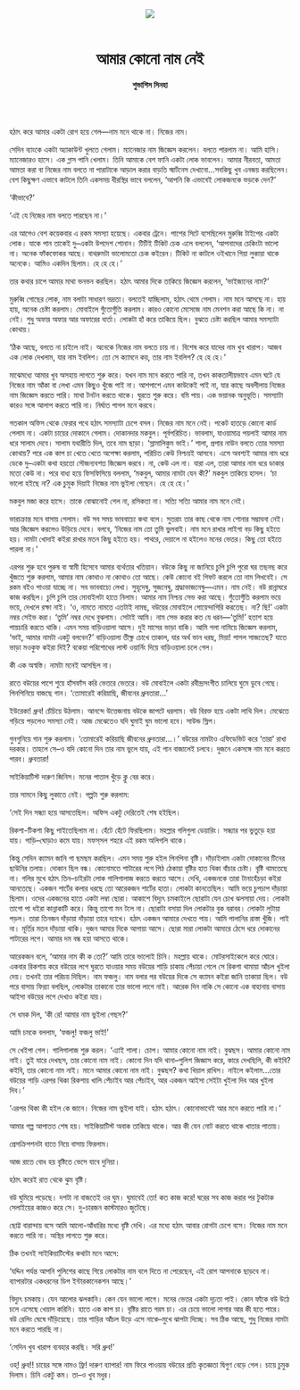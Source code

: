 <div align=center>
<img src=https://images.prothomalo.com/prothomalo-bangla%2F2022-09%2F19a74b9d-7da3-407e-8df3-bb2cdba6dcfd%2FWhatsApp_Image_2022_08_31_at_1_51_44_PM.jpg?rect=0%2C0%2C1078%2C566&w=1200&ar=40%3A21&auto=format%2Ccompress&ogImage=true&mode=crop&overlay=&overlay_position=bottom&overlay_width_pct=1 />
<br><br>
<h1>আমার কোনো নাম নেই</h1>
<h4>শুভাশিস সিনহা</h4>
<br><br>
</div>

হঠাৎ করে আমার একটা রোগ হয়ে গেল—নাম মনে থাকে না। নিজের নাম।

সেদিন ব্যাংকে একটা অ্যাকাউন্ট খুলতে গেলাম। ম্যানেজার নাম জিজ্ঞেস করলেন। বলতে পারলাম না। আমি হাসি। ম্যানেজারও হাসে। এক গ্লাস পানি খেলাম। তিনি আমাকে বেশ ফানি একটা লোক ভাবলেন। আমার নীরবতা, আমতা আমতা করা বা নিজের নাম বলতে না পারাটাকে আড়াল করার বাড়তি স্মার্টনেস দেখানো...সবকিছু খুব এনজয় করছিলেন। বেশ কিছুক্ষণ এভাবে কাটলে তিনি একসময় ধীরস্থির ভাবে বললেন, ‘আপনি কি এভাবেই লোকজনকে ভড়কে দেন?’

‘কীভাবে?’

‘এই যে নিজের নাম বলতে পারছেন না।’

এর আগেও বেশ কয়েকবার এ রকম সমস্যা হয়েছে। একবার ট্রেনে। পাশের সিটে বসেছিলেন মুরুব্বি টাইপের একটা লোক। যাকে পান তাকেই দু–একটা উপদেশ শোনান। টিটিই টিকিট চেক এলে বললেন, ‘আপনাদের চেকিংটা ভালো না। অনেক ফাঁকফোকর আছে। বাথরুমটা ভালোমতো চেক কইরেন। টিকিট না কাটলে ওইখানে গিয়া লুকায়া থাকে অনেকে। আমিও একদিন ছিলাম। হে হে হে।’

তার কথার চাপে আমার মাথা ভনভন করছিল। হঠাৎ আমার দিকে তাকিয়ে জিজ্ঞেস করলেন, ‘ভাইজানের নাম?’

মুরুব্বি গোছের লোক, নাম বলাটা সাধারণ ভদ্রতা। বলতেই যাচ্ছিলাম, হঠাৎ থেমে গেলাম। নাম মনে আসছে না। হায় হায়, অনেক চেষ্টা করলাম। মোবাইলে গুঁতোগুঁতি করলাম। কারও কোনো মেসেজে নাম মেনশন করা আছে কি না। না নেই। শুধু অফার অফার আর অফারের বার্তা। লোকটা হাঁ করে তাকিয়ে ছিল। বুঝতে চেষ্টা করছিল আমার সমস্যাটা কোথায়।

‘ঠিক আছে, বলতে না চাইলে নাই। অনেকে নিজের নাম বলতে চায় না। বিশেষ করে যাদের নাম খুব খারাপ। আজব এক লোক দেখলাম, যার নাম ইবলিশ। তো সে ক্যামনে কয়, তার নাম ইবলিশ? হে হে হে।’

মাঝেমধ্যে আমার খুব অসহায় লাগতে শুরু করে। যখন নাম মনে করতে পারি না, তখন কাকতালীয়ভাবে এমন ঘটে যে নিজের নাম আঁকা বা লেখা এমন কিছুও খুঁজে পাই না। আশপাশে এমন কাউকেই পাই না, যার কাছে অবলীলায় নিজের নাম জিজ্ঞেস করতে পারি। মাথা টনটন করতে থাকে। ঘুরতে শুরু করে। বমি পায়। এক ভয়ানক অনুভূতি। সমস্যাটা কারও সঙ্গে আলাপ করতে পারি না। নির্ঘাত পাগল মনে করবে।

গতকাল অফিস থেকে ফেরার পথে হঠাৎ সমস্যাটা চেপে বসল। নিজের নাম মনে নেই। পকেট হাতড়ে কোনো কার্ড পেলাম না। একটা চায়ের দোকানে গেলাম। দোকানদার মকবুল। পূর্বপরিচিত। ভাবলাম, যাওয়ামাত্র পয়লাই আমার নাম ধরে সালাম দেবে। সালাম যথারীতি দিল, তবে নাম ছাড়া। ‘স্লামালিকুম ভাই।’ শালা, প্রপার নাউন বলতে তোর সমস্যা কোথায়? পরে এক কাপ চা খেতে খেতে অপেক্ষা করলাম, পরিচিত কেউ নিশ্চয়ই আসবে। এসে অবশ্যই আমার নাম ধরে ডেকে দু–একটা কথা হয়তো সৌজন্যবশত জিজ্ঞেস করবে। না, কেউ এল না। যারা এল, তারা আমার নাম ধরে ডাকার মতো কেউ না। পরে বাধ্য হয়ে ফিসফিসিয়ে বললাম, ‘মকবুল, আমার নামটা যেন কী?’ মকবুল তাকিয়ে হাসল। ‘চা ভালো হইছে না? এক চুমুক দিয়াই নিজের নাম ভুইলা গেছেন। হে হে হে।’

মকবুল মজা করে হাসে। তাকে বোঝানোই গেল না, রসিকতা না। সত্যি সত্যি আমার নাম মনে নেই।

ভারাক্রান্ত মনে বাসায় গেলাম। বউ সব সময় ভাববাচ্যে কথা বলে। সুতরাং তার কাছ থেকে নাম শোনার সম্ভাবনা নেই। আর জিজ্ঞেস করলেও উড়িয়ে দেবে। বলবে, ‘নিজের নাম তো তুমি ভুলবাই। নাম মনে রাখার লাইগা বড় কিছু হইতে হয়। নামটা খোদাই কইরা রাখার মতন কিছু হইতে হয়। পাথরে, দেয়ালে না হইলেও মনের ভেতর। কিছু তো হইতে পারলা না।’

এরপর শুরু হবে পুরুষ বা স্বামী হিসেবে আমার ব্যর্থতার খতিয়ান। বউকে কিছু না জানিয়ে চুপি চুপি পুরো ঘর তছনছ করে খুঁজতে শুরু করলাম, আমার নাম কোথাও না কোথাও তো আছে। কেউ কোনো বই গিফট করলে তো নাম লিখবেই। সে রকম বইও পাওয়া যাচ্ছে না। সব ভাববাচ্যে লেখা। সুহৃদেষু, সুজনেষু, শ্রদ্ধাভাজনেষু—এমন। নাম নেই। বউ রান্নাঘরে কাজ করছিল। চুপি চুপি তার মোবাইলটা হাতে নিলাম। আমার নাম নিশ্চয় সেভ করা আছে। গুঁতোগুঁতি করলাম ভয়ে ভয়ে, দেখলে রক্ষা নাই। ‘ও, নামতে নামতে এতটাই নামছ, বউয়ের মোবাইলে গোয়েন্দাগিরি করতেছ। না? ছি!’ একটা নম্বর সেইভ করা। ‘তুমি’ নম্বর দেখে বুঝলাম। সেটাই আমি। নাম সেভ করার কত যে ধরন—‘তুমি!’ হতাশ হয়ে পায়চারি করতে থাকি। এমন সময় বাড়িওয়ালা আসে। দুই মাসের ভাড়া বাকি। আমি গলা নামিয়ে জিজ্ঞেস করলাম, ‘ভাই, আমার নামটা একটু বলবেন?’ বাড়িওয়ালা তীক্ষ্ণ চোখে তাকাল, যার অর্থ ভান ধরছ, মিয়া! পাগল সাজতেছ? যাতে ভাড়া মওকুফ কইরা দিই? বকেয়া পরিশোধের লাস্ট ওয়ার্নিং দিয়ে বাড়িওয়ালা চলে গেল।

কী এক অস্বস্তি। নামটা মনেই আসছিল না।

রাতে বউয়ের পাশে শুয়ে হাঁসফাঁস করি ভেতরে ভেতরে। বউ মোবাইলে একটা রবীন্দ্রসংগীত চালিয়ে ঘুমে ডুবে গেছে। পিনপিনিয়ে বাজছে গান। ‘তোমারেই করিয়াছি, জীবনের ধ্রুবতারা...’

ইউরেকা! ধ্রুব! চেঁচিয়ে উঠলাম। আনন্দে উত্তেজনায় বউকে জাপটে ধরলাম। বউ বিরক্ত হয়ে একটা লাথি দিল। মেঝেতে গড়িয়ে পড়লেও সমস্যা নেই। আজ মেঝেতেও যদি ঘুমাই ঘুম ভালো হবে। সাউন্ড স্লিপ।

গুনগুনিয়ে গান শুরু করলাম। ‘তোমারেই করিয়াছি জীবনের ধ্রুবতারা...।’ বউয়ের নামটাও এফিডেভিট করে ‘তারা’ রাখা দরকার। তাহলে সে–ও যদি কোনো দিন তার নাম ভুলে যায়, এই গান বাজালেই চলবে। দুজনে একসঙ্গে নাম মনে করতে পারব। ধ্রুবতারা!

সাইকিয়াটিস্ট দারুণ জিনিস। মনের পাতাল খুঁড়ে ক্লু বের করে।

তার সামনে কিছু লুকাতে নেই। গল্পটা শুরু করলাম:

‘সেই দিন সন্ধ্যা হয়ে আসতেছিল। অফিস একটু দেরিতেই শেষ হইছিল।

রিকশা-টিকশা কিছু পাইতেছিলাম না। হেঁটে হেঁটে ফিরছিলাম। মহল্লার গলিগুলা ডেয়ারিং। সন্ধ্যার পর ভুতুড়ে হয়া যায়। গাড়ি–ঘোড়াও কমে যায়। মফস্‌সল শহরে এই রকম অলিগলি থাকে।

কিন্তু সেদিন ক্যামন জানি গা ছমছম করছিল। এমন সময় শুরু হইল পিনপিনা বৃষ্টি। দাঁড়াইলাম একটা দোকানের টিনের ছাউনির তলায়। দোকান ছিল বন্ধ। কোনোমতে শাটারের লগে পিঠ ঠেকায়া বৃষ্টির হাত থিকা বাঁচার চেষ্টা। বৃষ্টি থামতেছে না। গলির মুখে হঠাৎ তিন–চাইরটা লোক গালিগালাজ করতে করতে আসে। দেখি, একজনকে তারা টানাহেঁচড়া কইরা আনতেছে। একজন শার্টের কলার ধরছে তো আরেকজন শার্টের হাতা। লোকটা কানতেছিল। আমি ভয়ে চুপচাপ দাঁড়ায়া ছিলাম। ওদের একজনের হাতে একটা লম্বা ছোরা। আকাশে বিদ্যুৎ চমকাইলে ছোরাটা যেন চোখ ঝলসায়া দেয়। লোকটা তাগো পা ধইরা কান্নাকাটি করে। কিন্তু তাগো মন টলে না। ছোরাটা বসায়া দিল লোকটার বুক বরাবর। লোকটা লুটায়া পড়ল। তারা তিনজন দাঁড়ায়া দাঁড়ায়া তারে দ্যাখে। হঠাৎ একজন আমারে দেখতে পায়। আমি পালানির রাস্তা খুঁজি। পাই না। মূর্তির মতন দাঁড়ায়া থাকি। দুজন আমার দিকে আগায়া আসে। ছোরা মারা লোকটা আমারে ঠেসে ধরে দোকানের শাটারের লগে। আমার দম বন্ধ হয়া আসতে থাকে।

আরেকজন বলে, ‘আমার নাম কী ক তো?’ আমি তারে ভালোই চিনি। মহল্লায় থাকে। মোটরসাইকেলে করে ঘোরে। একবার রিকশায় করে বউয়ের লগে ঘুরতে যাওয়ার সময় বউয়ের শাড়ি চাকায় পেঁচায়া গেলে সে রিকশা থামায়া আঁচল খুইলা দেয়। তখনই তার পরিচয় দিছিল। নাম ফজলু। নাম বলার পর বউয়ের দিকে সে ক্যামন কইরা জানি তাকায়া ছিল। বউ পরে বাসায় ফির‌্যা বলছিল, লোকটার তাকানো তার ভালো লাগে নাই। আরেক দিন নাকি সে কোনো এক বাহানায় বাসায় আইসা বউয়ের লগে দেখাও কইরা যায়।

সে ধমক দিল, ‘কী রে! আমার নাম ভুইলা গেছস?’

আমি চমকে বললাম, ‘ফজলু! ফজলু ভাই!’

সে খেইপা গেল। গালিগালাজ শুরু করল। ‘এ্যাই শালা। চোপ। আমার কোনো নাম নাই। বুঝছস। আমার কোনো নাম নাই। তুই যারে দেখছস, তার কোনো নাম নাই। কোনো দিন যদি থানা–পুলিশ জিজ্ঞাস করে, কারে দেখছিলি, কী কইবি? কইবি, তার কোনো নাম নাই। মানে আমার কোনো নাম নাই। বুঝছস? কথা খিয়াল রাখিস। নাইলে কইলাম...তোর বউয়ের শাড়ি এরপর থিকা রিকশায় খালি পেঁচাইব আর পেঁচাইব, আর একজন আইসা সেইটা খুইলা দিব আর খুইলা দিব।’

‘এরপর থিকা কী হইল কে জানে। নিজের নাম ভুইলা যাই। হঠাৎ হঠাৎ। কোনোভাবেই আর মনে করতে পারি না।’

আমার গল্প আপাতত শেষ হয়। সাইকিয়াটিস্ট অবাক তাকিয়ে থাকে। আর কী যেন নোট করতে থাকে খাতার পাতায়।

প্রেসক্রিপশনটা হাতে নিয়ে বাসায় ফিরলাম।

আজ রাতে বোধ হয় বৃষ্টিতে ভেসে যাবে দুনিয়া।

হঠাৎ করেই রাত থেকে ঝুম বৃষ্টি।

বউ ঘুমিয়ে পড়েছে। দশটা না বাজতেই ওর ঘুম। ঘুমাবেই তো! কত কাজ করে! ঘরের সব কাজ করার পর টুকটাক সেলাইয়ের কাজও করে সে। দু-চারজন কাস্টমারও জুটেছে।

ছোট্ট বারান্দায় বসে আমি আলো-আঁধারির মধ্যে বৃষ্টি দেখি। এর মধ্যে হঠাৎ আবার রোগটা চেপে বসে। নিজের নাম মনে করতে পারি না। অস্থির লাগতে শুরু করে।

ঠিক তখনই সাইকিয়াটিস্টের কথাটা মনে আসে:

‘যদ্দিন পর্যন্ত আপনি পুলিশের কাছে গিয়ে লোকটার নাম বলে দিতে না পেরেছেন, এই রোগ আপনাকে ছাড়বে না। ব্যাপারটার একধরনের ডিপ ইন্টারকানেকশন আছে।’

বিদ্যুৎ চমকায়। যেন আলোর ঝলকানি। কেন যেন ভালো লাগে। মনের ভেতর একটা দৃঢ়তা পাই। কোন ফাঁকে বউ উঠে চলে এসেছে খেয়াল করিনি। হাতে এক কাপ চা। বৃষ্টির রাতে গরম চা। এর চেয়ে ভালো লাগার আর কী হতে পারে। বউ রেলিং ঘেষে দাঁড়িয়েছে। তার শাড়ির আঁচল উড়ে এসে নাকে–মুখে ঝাপটা দিচ্ছে। সব ঠিক আছে, শুধু নিজের নামটা মনে করতে পারছি না।

‘সেদিন খুব খারাপ ব্যবহার করছি। সরি ধ্রুব!’

ওহ্! ধ্রুব!! চায়ের সঙ্গে নামও ফ্রি! দারুণ ব্যাপার! নাম ফিরে পাওয়ায় বউয়ের প্রতি কৃতজ্ঞতা দ্বিগুণ বেড়ে গেল। চায়ে চুমুক দিলাম। চিনি একটু কম। তা–ও খুব মধুর।
